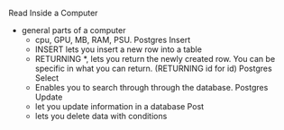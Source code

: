 Read
Inside a Computer
 - general parts of a computer
    - cpu, GPU, MB, RAM, PSU.
Postgres Insert
     - INSERT lets you insert a new row into a table
     - RETURNING *, lets you return the newly created row. You can be specific in what you can return. (RETURNING id for id)
Postgres Select
     - Enables you to search through through the database. 
Postgres Update
    - let you update information in a database
Post
    - lets you delete data with conditions